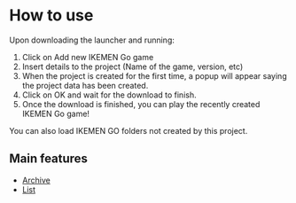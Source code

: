 # How to use
Upon downloading the launcher and running:

1. Click on Add new IKEMEN Go game
2. Insert details to the project (Name of the game, version, etc) 
3. When the project is created for the first time, a popup will appear saying the project data has been created.
4. Click on OK and wait for the download to finish.
5. Once the download is finished, you can play the recently created IKEMEN Go game!

You can also load IKEMEN GO folders not created by this project.

## Main features
- [Archive](archive/overview.md)
- [List](list/overview.md)
